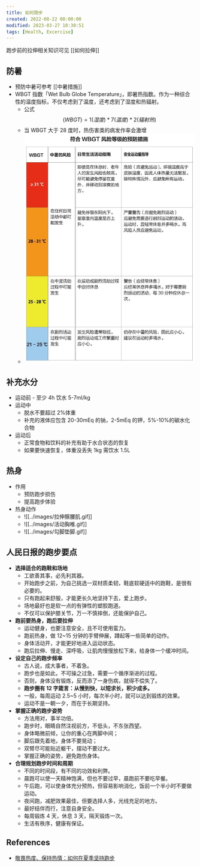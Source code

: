 ```yaml
---
title: 如何跑步
created: 2022-08-22 08:00:00
modified: 2023-03-27 10:30:51
tags: [Health, Excercise]
---
```


跑步前的拉伸相关知识可见 [[如何拉伸]]

## 防暑

- 预防中暑可参考 [[中暑措施]]
- WBGT 指数「Wet Bulb Globe Temperature」，即暑热指数。作为一种综合性的温度指标，不仅考虑到了温度，还考虑到了湿度和热辐射。
  - 公式 $$(WBGT) = 1(湿度)*7(温度)*2(辐射热)$$
  - 当 WBGT 大于 28 度时，热伤害类的病发作率会激增
  - ![wbgt.png](../images/wbgt.png)

## 补充水分

- 运动前 - 至少 4h 饮水 5-7ml/kg
- 运动中
  - 脱水不要超过 2%体重
  - 补充的液体应包含 20-30mEq 的钠，2-5mEq 的钾，5%-10%的碳水化合物
- 运动后
  - 正常食物和饮料的补充有助于水合状态的恢复
  - 如果要快速恢复，体重没丢失 1kg 需饮水 1.5L

## 热身

- 作用
  - 预防跑步损伤
  - 提高跑步体验
- 热身动作
  - ![[../images/拉伸髂腰肌.gif]]
  - ![[../images/活动胸椎.gif]]
  - ![[../images/勾脚垫脚.gif]]

## 人民日报的跑步要点

- **选择适合的跑鞋和场地**
  - 工欲善其事，必先利其器。
  - 开始跑步之前，为自己挑选一双材质柔韧，鞋底软硬适中的跑鞋，是很有必要的。
  - 只有跑起来舒服，才能更长久地坚持下去，爱上跑步。
  - 场地最好也是软一点的有弹性的塑胶跑道。
  - 不仅可以保护膝关节，万一不慎摔倒，还能保护自己。
- **跑前要热身，跑后要拉伸**
  - 运动健身，也要注意安全，且不可使用蛮力。
  - 跑前热身，做 12~15 分钟的手臂伸展，蹲起等一些简单的动作。
  - 身体活动开，才能更好地进入运动状态。
  - 跑后拉伸、慢走、深呼吸，让肌肉慢慢放松下来，给身体一个缓冲时间。
- **设定自己的跑步频率**
  - 古人说，成大事者，不着急。
  - 跑步也是如此，不可操之过急，需要一个循序渐进的过程。
  - 否则，身体没有锻炼，反而添了一身伤病，就得不偿失了。
  - **跑步圈有 12 字箴言：从慢到快，以短求长，积少成多。**
  - 一般，每周运动 2.5~5 小时，每次半小时，就可以达到锻炼的效果。
  - 运动不是一朝一夕，而在于长期坚持。
- **掌握正确的跑步姿势**
  - 方法用对，事半功倍。
  - 跑步时，眼睛自然注视前方，不低头，不东张西望。
  - 身体略微前倾，让你的重心在两脚中间；
  - 脚后跟先着地，身体不要晃动；
  - 双臂尽可能贴近躯干，摆动不要过大。
  - 掌握正确的姿势，避免跑伤身体。
- **合理规划跑步时间和周期**
  - 不同的时间段，有不同的功效和利弊。
  - 晨跑可以使一天精神饱满，但也不要过早，晨跑前不要吃早餐。
  - 午后跑，可以使身体充分预热，但容易影响消化，饭前一个半小时不要做运动。
  - 夜间跑，减肥效果最佳，但要选择人多，光线充足的地方。
  - 最好结伴而行，注意自身安全。
  - 每周锻炼 4 天，休息 3 天，隔天锻炼一次。
  - 生活有秩序，健康有保证。

## References

- [敬畏热度、保持热情：如何在夏季坚持跑步](https://sspai.com/post/74342)
